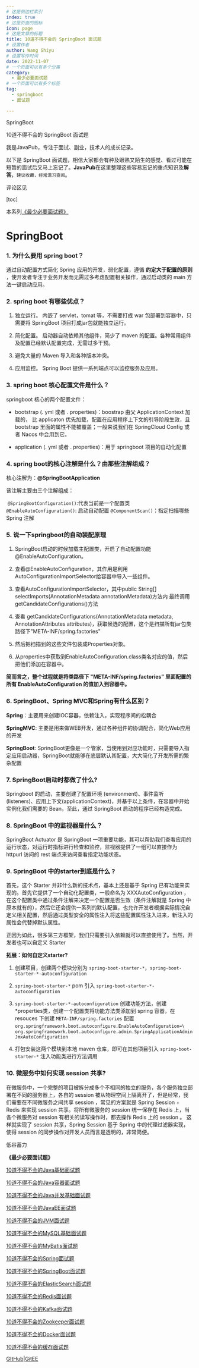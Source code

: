 ```yaml
---
# 这是侧边栏索引
index: true
# 这是页面的图标
icon: page
# 这是文章的标题
title: 10道不得不会的 SpringBoot 面试题
# 设置作者
author: Wang Shiyu
# 设置写作时间
date: 2022-11-07
# 一个页面可以有多个分类
category:
  - 最少必要面试题
# 一个页面可以有多个标签
tag:
  - springboot
  - 面试题

---
```


SpringBoot

<!-- more -->

10道不得不会的 SpringBoot 面试题

我是JavaPub，专注于面试、副业，技术人的成长记录。

以下是 SpringBoot 面试题，相信大家都会有种及眼熟又陌生的感觉、看过可能在短暂的面试后又马上忘记了。**JavaPub**在这里整理这些容易忘记的重点知识及**解答**，`建议收藏，经常温习查阅`。

评论区见

[toc]


本系列[《最少必要面试题》](https://mp.weixin.qq.com/mp/appmsgalbum?__biz=MzUzNDUyOTY0Nw==&action=getalbum&album_id=2344061143381508097#wechat_redirect)



# SpringBoot

### 1. 为什么要用 spring boot？

通过自动配置方式简化 Spring 应用的开发，弱化配置，遵循 **约定大于配置的原则** ，使开发者专注于业务开发而无需过多考虑配置相关操作，通过启动类的 main 方法一键启动应用。

### 2. spring boot 有哪些优点？

1. 独立运行。
	内嵌了 servlet，tomat 等，不需要打成 war 包部署到容器中，只需要将 SpringBoot 项目打成jar包就能独立运行。

2. 简化配置。
	启动器自动依赖其他组件，简少了 maven 的配置。各种常用组件及配置已经默认配置完成，无需过多干预。

3. 避免大量的 Maven 导入和各种版本冲突。

4. 应用监控。
	Spring Boot 提供一系列端点可以监控服务及应用。

### 3. spring boot 核心配置文件是什么？

springboot 核心的两个配置文件：

- bootstrap (. yml 或者 . properties)：boostrap 由父 ApplicationContext 加载的，
比 applicaton 优先加载，配置在应用程序上下文的引导阶段生效，且 bootstrap 里面的属性不能被覆盖；一般来说我们在 SpringCloud Config 或者 Nacos 中会用到它。

- application (. yml 或者 . properties)：用于 springboot 项目的自动化配置


### 4. spring boot的核心注解是什么？由那些注解组成？

核心注解为：**@SpringBootApplication**

该注解主要由三个注解组成：

​	`@SpringBootConfiguration()`:代表当前是一个配置类
​	`@EnableAutoConfiguration()`: 启动自动配置
​	`@ComponentScan()`：指定扫描哪些 Spring 注解

### 5. 说一下springboot的自动装配原理

1. SpringBoot启动的时候加载主配置类，开启了自动配置功能@EnableAutoConfiguration。

2. 查看@EnableAutoConfiguration，其作用是利用AutoConfigurationImportSelector给容器中导入一些组件。

3. 查看AutoConfigurationImportSelector，其中public String[] selectImports(AnnotationMetadata annotationMetadata)方法内 最终调用getCandidateConfigurations()方法

4. 查看 getCandidateConfigurations(AnnotationMetadata metadata,     AnnotationAttributes attributes)，获取候选的配置，这个是扫描所有jar包类路径下"META-INF/spring.factories"

5. 然后把扫描到的这些文件包装成Properties对象。

6. 从properties中获取到EnableAutoConfiguration.class类名对应的值，然后把他们添加在容器中。

**简而言之，整个过程就是将类路径下 "META-INF/spring.factories" 里面配置的所有 EnableAutoConfiguration 的值加入到容器中。**

### 6. SpringBoot、Spring MVC和Spring有什么区别？

**Spring**：主要用来创建IOC容器，依赖注入，实现程序间的松耦合

**SpringMVC**: 主要是用来做WEB开发，通过各种组件的协调配合，简化Web应用的开发

**SpringBoot**: SpringBoot更像是一个管家，当使用到对应功能时，只需要导入指定应用启动器，SpringBoot就能够在底层默认其配置，大大简化了开发所需的繁杂配置

### 7. SpringBoot启动时都做了什么?

Springboot 的启动，主要创建了配置环境 (environment)、事件监听 (listeners)、应用上下文(applicationContext)，并基于以上条件，在容器中开始实例化我们需要的 Bean，至此，通过 SpringBoot 启动的程序已经构造完成。

### 8. SpringBoot 中的监视器是什么？

SpringBoot Actuator 是 SpringBoot 一项重要功能，其可以帮助我们查看应用的运行状态，对运行时指标进行检查和监控，监视器提供了一组可以直接作为 httpurl 访问的 rest 端点来访问查看指定功能状态。


### 9. SpringBoot 中的starter到底是什么 ?

首先，这个 Starter 并非什么新的技术点，基本上还是基于 Spring 已有功能来实现的。首先它提供了一个自动化配置类，一般命名为 XXXAutoConfiguration ，在这个配置类中通过条件注解来决定一个配置是否生效（条件注解就是 Spring 中原本就有的），然后它还会提供一系列的默认配置，也允许开发者根据实际情况自定义相关配置，然后通过类型安全的属性注入将这些配置属性注入进来，新注入的属性会代替掉默认属性。

正因为如此，很多第三方框架，我们只需要引入依赖就可以直接使用了。当然，开发者也可以自定义 Starter

**拓展：如何自定义starter?**

1. 创建项目，创建两个模块分别为 `spring-boot-starter-*`，`spring-boot-starter-*-autoconfiguration`

2. `spring-boot-starter-*` pom 引入 `spring-boot-starter-*-autoconfiguration`

3. `spring-boot-starter-*-autoconfiguration` 创建功能方法，创建 *properties类，创建一个配置类将功能方法类添加到 spring 容器，在 resouces 下创建 `META-INF/spring.factories` 配置
　　　　`org.springframework.boot.autoconfigure.EnableAutoConfiguration=\`
　　　　`org.springframework.boot.autoconfigure.admin.SpringApplicationAdminJmxAutoConfiguration`

4. 打包安装这两个模块到本地 maven 仓库，即可在其他项目引入 `spring-boot-starter-*` 注入功能类进行方法调用

### 10. 微服务中如何实现 session 共享?

在微服务中，一个完整的项目被拆分成多个不相同的独立的服务，各个服务独立部署在不同的服务器上，各自的 session 被从物理空间上隔离开了，但是经常，我们需要在不同微服务之间共享 session ，常见的方案就是 Spring Session + Redis 来实现 session 共享。将所有微服务的 session 统一保存在 Redis 上，当各个微服务对 session 有相关的读写操作时，都去操作 Redis 上的 session 。
这样就实现了 session 共享，Spring Session 基于 Spring 中的代理过滤器实现，使得 session 的同步操作对开发人员而言是透明的，非常简便。





低谷蓄力


**《最少必要面试题》**





[10道不得不会的Java基础面试题](https://mp.weixin.qq.com/s/3Nviyml0cvnX_HHkZ5DjWg)

[10道不得不会的Java容器面试题](https://mp.weixin.qq.com/s/ug3LBR4MfM1C5uVFJaPWLQ)

[10道不得不会的Java并发基础面试题](https://mp.weixin.qq.com/s/h2tTwDVqL15rCI6rftgn9A)

[10道不得不会的JavaEE面试题](https://mp.weixin.qq.com/s/59Tif95LGi8BTJXu47zi6g)

[10道不得不会的JVM面试题](https://mp.weixin.qq.com/s/hvsaD1NlzpR0LpP-GmbU_A)

[10道不得不会的MySQL基础面试题](https://mp.weixin.qq.com/s/yVPwCoSQ-8OYvhw8bH0PtA)

[10道不得不会的MyBatis面试题](https://mp.weixin.qq.com/s/lVFwy765hQ2FvIYBHyw0yA)

[10道不得不会的Spring面试题](https://mp.weixin.qq.com/s/lrHsLZANxHxd_FWTCdMNJw)

[10道不得不会的SpringBoot面试题](https://mp.weixin.qq.com/s/-oYKVXBaQwzyzp7ffqH7gw)

[10道不得不会的ElasticSearch面试题](https://mp.weixin.qq.com/s/z3D37HqeTUmwrdheUL_Efw)

[10道不得不会的Redis面试题](https://mp.weixin.qq.com/s/_Pq2VgxRA4yw1j_eCfEiLg)

[10道不得不会的Kafka面试题](https://javapub.blog.csdn.net/category_11740063.html)

[10道不得不会的Zookeeper面试题](https://mp.weixin.qq.com/s/ym0-x6okFi0CgF8RcxeLFA)

[10道不得不会的Docker面试题](https://mp.weixin.qq.com/s/DTC3gZNHm3Rlf_GK7twlkQ)

[10道不得不会的缓存面试题]()





[GItHub](https://github.com/Rodert)|[GitEE](https://gitee.com/rodert)

